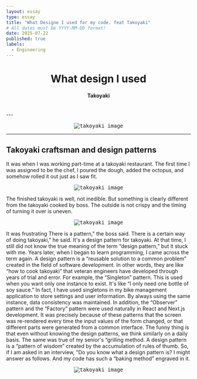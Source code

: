 ```yaml
---
layout: essay
type: essay
title: "What Designe I used for my code. feat Takoyaki"
# All dates must be YYYY-MM-DD format!
date: 2025-07-22
published: true
labels:
  - Engineering
---
```

<h1 align=center>What design I used </h1>

<h4 align=center>Takoyaki</h4>
<br>
---

<p align="center">
  <kbd><img src="https://user-images.takoyaki.png" alt="takoyaki image" title="Takoyaki"/></kbd>
</p>

---

## Takoyaki craftsman and design patterns

   It was when I was working part-time at a takoyaki restaurant.
   The first time I was assigned to be the chef, I poured the dough, added the octopus, and somehow rolled it out just as I saw fit.
   <p align="center">
  <kbd><img src="https://user-images.takoyaki.png" alt="takoyaki image" title="Takoyaki"/></kbd>
</p>

   The finished takoyaki is well, not inedible. But something is clearly different from the takoyaki cooked by boss.
   The outside is not crispy and the timing of turning it over is uneven.
   <p align="center">
  <kbd><img src="https://user-images.takoyaki.png" alt="takoyaki image" title="Takoyaki"/></kbd>
</p>
    It was frustrating
    There is a pattern," the boss said. There is a certain way of doing takoyaki," he said. It's a design pattern for takoyaki.
    At that time, I still did not know the true meaning of the term “design pattern,” but it stuck with me.
    Years later, when I began to learn programming, I came across the term again.
    A design pattern is a “reusable solution to a common problem” created in the field of software development.
    In other words, they are like “how to cook takoyaki” that veteran engineers have developed through years of trial and error.
    For example, the “Singleton” pattern. This is used when you want only one instance to exist. 
    It's like “I only need one bottle of soy sauce.” In fact, I have used singletons in my bike management application to store settings and user information. 
    By always using the same instance, data consistency was maintained.
    In addition, the “Observer” pattern and the “Factory” pattern were used naturally in React and Next.js development. 
    It was precisely because of these patterns that the screen was re-rendered every time the input values of the form changed, or that different parts were generated from a common interface.
    The funny thing is that even without knowing the design patterns, we think similarly on a daily basis. 
    The same was true of my senior's “grilling method.
    A design pattern is a “pattern of wisdom” created by the accumulation of rules of thumb.
    So, if I am asked in an interview, "Do you know what a design pattern is? I might answer as follows.
    And my code has such a “baking method” engraved in it.
    <p align="center">
  <kbd><img src="https://user-images.takoyaki3.png" alt="takoyaki image" title="Takoyaki"/></kbd>
</p>

